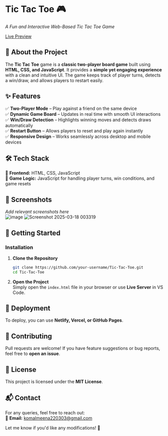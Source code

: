 # **Tic Tac Toe 🎮**  
_A Fun and Interactive Web-Based Tic Tac Toe Game_  

[Live Preview](https://komal2203.github.io/Tic-Tac-Toe-/)  

## 🚀 About the Project  
The **Tic Tac Toe** game is a **classic two-player board game** built using **HTML, CSS, and JavaScript**. It provides a **simple yet engaging experience** with a clean and intuitive UI. The game keeps track of player turns, detects a win/draw, and allows players to restart easily.  

## ✨ Features  
✅ **Two-Player Mode** – Play against a friend on the same device  
✅ **Dynamic Game Board** – Updates in real time with smooth UI interactions  
✅ **Win/Draw Detection** – Highlights winning moves and detects draws automatically  
✅ **Restart Button** – Allows players to reset and play again instantly  
✅ **Responsive Design** – Works seamlessly across desktop and mobile devices  

## 🛠 Tech Stack  
🔹 **Frontend:** HTML, CSS, JavaScript  
🔹 **Game Logic:** JavaScript for handling player turns, win conditions, and game resets  

## 📸 Screenshots  
_Add relevant screenshots here_  
![image](https://github.com/user-attachments/assets/30837dd9-49de-4bae-99e9-67bcf40c3671)
![Screenshot 2025-03-18 003319](https://github.com/user-attachments/assets/9a59b4c6-8492-4622-a657-ab25e90efc6e)


## 🚀 Getting Started  

### **Installation**  

1. **Clone the Repository**  
   ```bash
   git clone https://github.com/your-username/Tic-Tac-Toe.git
   cd Tic-Tac-Toe
   ```  

2. **Open the Project**  
   Simply open the `index.html` file in your browser or use **Live Server** in VS Code.  

## 🚀 Deployment  
To deploy, you can use **Netlify, Vercel, or GitHub Pages**.  

## 🤝 Contributing  
Pull requests are welcome! If you have feature suggestions or bug reports, feel free to **open an issue**.  

## 📜 License  
This project is licensed under the **MIT License**.  

## 📬 Contact  
For any queries, feel free to reach out:  
📧 **Email:** [komalmeena220303@gmail.com](mailto:komalmeena220303@gmail.com)  

Let me know if you'd like any modifications! 🚀
